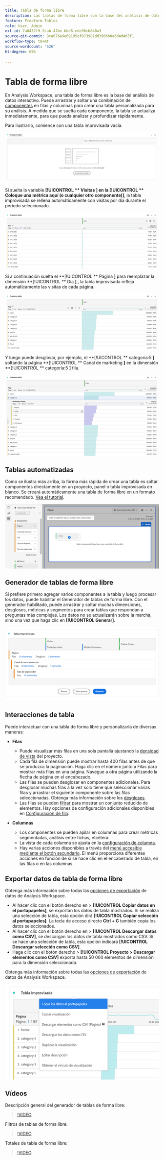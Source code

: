 ```yaml
---
title: Tabla de forma libre
description: Las tablas de forma libre son la base del análisis de datos en Workspace
feature: Freeform Tables
role: User, Admin
exl-id: 7a0432f9-2cab-47be-bbd6-ede96cb840a3
source-git-commit: 8ca676a9e69195ef873981dd390bb0a6d4d465f1
workflow-type: tm+mt
source-wordcount: '626'
ht-degree: 69%

---
```


# Tabla de forma libre

En Analysis Workspace, una tabla de forma libre es la base del análisis de datos interactivo. Puede arrastrar y soltar una combinación de [componentes](https://experienceleague.adobe.com/docs/analytics/analyze/analysis-workspace/components/analysis-workspace-components.html?lang=es) en filas y columnas para crear una tabla personalizada para su análisis. A medida que se suelta cada componente, la tabla se actualiza inmediatamente, para que pueda analizar y profundizar rápidamente.

Para ilustrarlo, comience con una tabla improvisada vacía.

![Tabla improvisada vacía](assets/freeform-table-1.png)

Si suelta la variable **[!UICONTROL ** Visitas **]** en la **[!UICONTROL ** Coloque una métrica aquí (o cualquier otro componente)**]**, la tabla improvisada se rellena automáticamente con visitas por día durante el período seleccionado.

![Tabla improvisada de visitas](assets/freeform-table-2.png)

Si a continuación suelta el **[!UICONTROL ** Página **]** para reemplazar la dimensión **[!UICONTROL ** Día **]** , la tabla improvisada refleja automáticamente las visitas de cada página.

![Visitas por tabla improvisada de página](assets/freeform-table-3.png)

Y luego puede desglosar, por ejemplo, el **[!UICONTROL ** categoría:5 **]** soltando la página **[!UICONTROL ** Canal de marketing **]** en la dimensión **[!UICONTROL ** categoría:5 **]** fila.

![Desglose de visitas por tabla improvisada de página](assets/freeform-table-4.png)


## Tablas automatizadas

Como se ilustra más arriba, la forma más rápida de crear una tabla es soltar componentes directamente en un proyecto, panel o tabla improvisada en blanco. Se creará automáticamente una tabla de forma libre en un formato recomendado. [Vea el tutorial](https://experienceleague.adobe.com/docs/analytics-learn/tutorials/analysis-workspace/building-freeform-tables/auto-build-freeform-tables-in-analysis-workspace.html?lang=es).

![](assets/automated-table.png)

## Generador de tablas de forma libre

Si prefiere primero agregar varios componentes a la tabla y luego procesar los datos, puede habilitar el Generador de tablas de forma libre. Con el generador habilitado, puede arrastrar y soltar muchas dimensiones, desgloses, métricas y segmentos para crear tablas que respondan a preguntas más complejas. Los datos no se actualizarán sobre la marcha, sino una vez que haga clic en **[!UICONTROL Generar]**.

![](assets/table-builder.png)

## Interacciones de tabla

Puede interactuar con una tabla de forma libre y personalizarla de diversas maneras:

* **Filas**
   * Puede visualizar más filas en una sola pantalla ajustando la [densidad de vista](https://experienceleague.adobe.com/docs/analytics/analyze/analysis-workspace/build-workspace-project/view-density.html?lang=es) del proyecto.
   * Cada fila de dimensión puede mostrar hasta 400 filas antes de que se produzca la paginación. Haga clic en el número junto a Filas para mostrar más filas en una página. Navegue a otra página utilizando la flecha de página en el encabezado.
   * Las filas se pueden desglosar en componentes adicionales. Para desglosar muchas filas a la vez solo tiene que seleccionar varias filas y arrastrar el siguiente componente sobre las filas seleccionadas. Obtenga más información sobre los [desgloses](https://experienceleague.adobe.com/docs/analytics/analyze/analysis-workspace/components/dimensions/t-breakdown-fa.html?lang=es).
   * Las filas se pueden [filtrar](https://experienceleague.adobe.com/docs/analytics/analyze/analysis-workspace/visualizations/freeform-table/filter-and-sort.html?lang=es) para mostrar un conjunto reducido de elementos. Hay opciones de configuración adicionales disponibles en [Configuración de fila](https://experienceleague.adobe.com/docs/analytics/analyze/analysis-workspace/visualizations/freeform-table/column-row-settings/table-settings.html?lang=es).

* **Columnas**
   * Los componentes se pueden apilar en columnas para crear métricas segmentadas, análisis entre fichas, etcétera.
   * La vista de cada columna se ajusta en la [configuración de columna](https://experienceleague.adobe.com/docs/analytics/analyze/analysis-workspace/build-workspace-project/column-row-settings/column-settings.html?lang=es).
   * Hay varias acciones disponibles a través del [menú accesible mediante el botón secundario](https://experienceleague.adobe.com/docs/analytics-learn/tutorials/analysis-workspace/building-freeform-tables/using-the-right-click-menu.html?lang=es). El menú proporciona diferentes acciones en función de si se hace clic en el encabezado de tabla, en las filas o en las columnas.

## Exportar datos de tabla de forma libre

Obtenga más información sobre todas las [opciones de exportación](https://experienceleague.adobe.com/docs/analytics/analyze/analysis-workspace/curate-share/download-send.html?lang=es) de datos de Analysis Workspace.

* Al hacer clic con el botón derecho en > **[!UICONTROL Copiar datos en el portapapeles]**, se exportan los datos de tabla mostrados. Si se realiza una selección de tabla, esta opción dirá **[!UICONTROL Copiar selección al portapapeles]**. La tecla de acceso directo **Ctrl + C** también copia los datos seleccionados.
* Al hacer clic con el botón derecho en > **[!UICONTROL Descargar datos como CSV]**, se descargan los datos de tabla mostrados como CSV. Si se hace una selección de tabla, esta opción indicará **[!UICONTROL Descargar selección como CSV]**.
* Haga clic con el botón derecho > **[!UICONTROL Proyecto > Descargar elementos como CSV]** exporta hasta 50 000 elementos de dimensión para la dimensión seleccionada.

Obtenga más información sobre todas las [opciones de exportación](https://experienceleague.adobe.com/docs/analytics/analyze/analysis-workspace/curate-share/download-send.html?lang=es) de datos de Analysis Workspace.

![](assets/export-options.png)

## Vídeos

Descripción general del generador de tablas de forma libre:

>[!VIDEO](https://video.tv.adobe.com/v/31318/?quality=12)

Filtros de tablas de forma libre:

>[!VIDEO](https://video.tv.adobe.com/v/23232/?quality=12)

Totales de tabla de forma libre:

>[!VIDEO](https://video.tv.adobe.com/v/29273/?quality=12)
